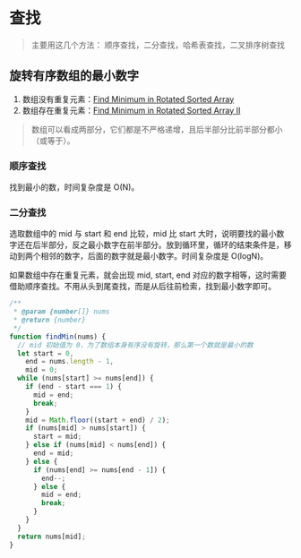 # 查找

> 主要用这几个方法：
> 顺序查找，二分查找，哈希表查找，二叉排序树查找

## 旋转有序数组的最小数字

1. 数组没有重复元素：[Find Minimum in Rotated Sorted Array](https://leetcode.com/problems/find-minimum-in-rotated-sorted-array/)
2. 数组存在重复元素：[Find Minimum in Rotated Sorted Array II](https://leetcode.com/problems/find-minimum-in-rotated-sorted-array-ii/)

> 数组可以看成两部分，它们都是不严格递增，且后半部分比前半部分都小（或等于）。

### 顺序查找

找到最小的数，时间复杂度是 O(N)。

### 二分查找

选取数组中的 mid 与 start 和 end 比较，mid 比 start 大时，说明要找的最小数字还在后半部分，反之最小数字在前半部分。放到循环里，循环的结束条件是，移动到两个相邻的数字，后面的数字就是最小数字。时间复杂度是 O(logN)。

如果数组中存在重复元素，就会出现 mid, start, end 对应的数字相等，这时需要借助顺序查找。不用从头到尾查找，而是从后往前检索，找到最小数字即可。

```javascript
/**
 * @param {number[]} nums
 * @return {number}
 */
function findMin(nums) {
  // mid 初始值为 0，为了数组本身有序没有旋转，那么第一个数就是最小的数
  let start = 0,
    end = nums.length - 1,
    mid = 0;
  while (nums[start] >= nums[end]) {
    if (end - start === 1) {
      mid = end;
      break;
    }
    mid = Math.floor((start + end) / 2);
    if (nums[mid] > nums[start]) {
      start = mid;
    } else if (nums[mid] < nums[end]) {
      end = mid;
    } else {
      if (nums[end] >= nums[end - 1]) {
        end--;
      } else {
        mid = end;
        break;
      }
    }
  }
  return nums[mid];
}
```
